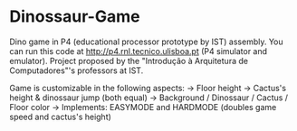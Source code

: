 # Dinossaur-Game
Dino game in P4 (educational processor prototype by IST) assembly.
You can run this code at http://p4.rnl.tecnico.ulisboa.pt (P4 simulator and emulator).
Project proposed by the "Introdução à Arquitetura de Computadores"'s professors at IST.

Game is customizable in the following aspects:
-> Floor height
-> Cactus's height & dinossaur jump (both equal)
-> Background / Dinossaur / Cactus / Floor color
-> Implements: EASYMODE and HARDMODE (doubles game speed and cactus's height)
